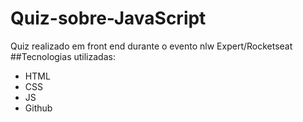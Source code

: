 # Quiz-sobre-JavaScript
Quiz realizado em front end durante o evento nlw Expert/Rocketseat
 ##Tecnologias utilizadas:

 - HTML
 - CSS
 - JS
 - Github